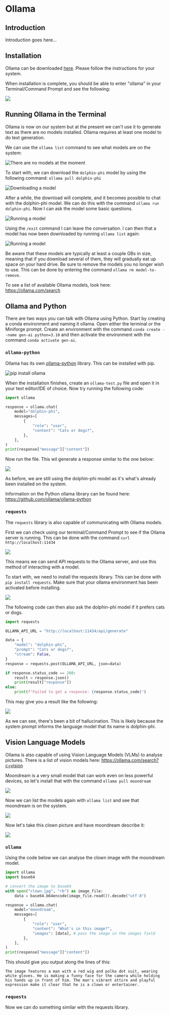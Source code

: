 # Ollama

## Introduction

Introduction goes here...

## Installation

Ollama can be downloaded [here](https://ollama.com/download). Please follow the instructions for your system.

When installation is complete, you should be able to enter "ollama" in your Terminal/Command Prompt and see the following:

![](images/ollama/ollama-terminal.png)

## Running Ollama in the Terminal

Ollama is now on our system but at the present we can't use it to generate text as there are no models installed. Ollama requires at least one model to do text generation.

We can use the `ollama list` command to see what models are on the system:

![There are no models at the moment](images/ollama/ollama-list-nothing.png)

To start with, we can download the `dolphin-phi` model by using the following command: `ollama pull dolphin-phi`

![Downloading a model](images/ollama/ollama-pull-dolphinphi.gif)

After a while, the download will complete, and it becomes possible to chat with the dolphin-phi model. We can do this with the command `ollama run dolphin-phi`. Now I can ask the model some basic questions.

![Running a model](images/ollama/ollama-run-dolphinphi.gif)

Using the `/exit` command I can leave the conversation. I can then that a model has now been downloaded by running `ollama list` again:

![Running a model](images/ollama/ollama-list-installed.png)

Be aware that these models are typically at least a couple GBs in size, meaning that if you download several of them, they will gradually eat up space on your hard drive. Be sure to remove the models you no longer wish to use. This can be done by entering the command `ollama rm model-to-remove`.

To see a list of available Ollama models, look here: https://ollama.com/search

## Ollama and Python

There are two ways you can talk with Ollama using Python. Start by creating a conda environment and naming it ollama. Open either the terminal or the Miniforge prompt. Create an environment with the command `conda create --name gen-ai python=3.10` and then activate the environment with the command `conda activate gen-ai`.

### `ollama-python`

Ollama has its own [ollama-python](https://github.com/ollama/ollama-python) library. This can be installed with pip.

![pip install ollama](images/ollama/pip-install-ollama.gif)

When the installation finishes, create an `ollama-test.py` file and open it in your text editor/IDE of choice. Now try running the following code:

```python
import ollama

response = ollama.chat(
    model="dolphin-phi",
    messages=[
        {
            "role": "user",
            "content": "Cats or dogs?",
        },
    ],
)
print(response["message"]["content"])
```

Now run the file. This wil generate a response similar to the one below:

![](images/ollama/ollama-python-cats-dogs.gif)

As before, we are still using the dolphin-phi model as it's what's already been installed on the system.

Information on the Python ollama library can be found here: https://github.com/ollama/ollama-python

### `requests`

The `requests` library is also capable of communicating with Ollama models. 

First we can check using our terminal/Command Prompt to see if the Ollama server is running. This can be done with the command `curl http://localhost:11434`

![](images/ollama/ollama-server.png)

This means we can send API requests to the Ollama server, and use this method of interacting with a model.

To start with, we need to install the requests library. This can be done with `pip install requests`. Make sure that your ollama environment has been activated before installing.

![](images/ollama/pip-install-requests.gif)

The following code can then also ask the dolphin-phi model if it prefers cats or dogs.

```python
import requests

OLLAMA_API_URL = "http://localhost:11434/api/generate"

data = {
    "model": "dolphin-phi",
    "prompt": "Cats or dogs?",
    "stream": False,
}
response = requests.post(OLLAMA_API_URL, json=data)

if response.status_code == 200:
    result = response.json()
    print(result["response"])
else:
    print(f"Failed to get a response: {response.status_code}")
```

This may give you a result like the following:

![](images/ollama/requests-cats-dogs.gif)

As we can see, there's been a bit of hallucination. This is likely because the system prompt informs the language model that its name is dolphin-phi.

## Vision Language Models

Ollama is also capable of using Vision Language Models (VLMs) to analyse pictures. There is a list of vision models here: https://ollama.com/search?c=vision

Moondream is a very small model that can work even on less powerful devices, so let's install that with the command `ollama pull moondream`

![](images/ollama/ollama-pull-moondream.gif)

Now we can list the models again with `ollama list` and see that moondream is on the system.

![](images/ollama/ollama-list-moondream.png)

Now let's take this clown picture and have moondream describe it:

![](code-examples/ollama/clown.jpg)

### `ollama`

Using the code below we can analyse the clown image with the moondream model.

```python
import ollama
import base64

# convert the image to base64
with open("clown.jpg", "rb") as image_file:
    data = base64.b64encode(image_file.read()).decode("utf-8")

response = ollama.chat(
    model="moondream",
    messages=[
        {
            "role": "user",
            "content": "What's in this image?",
            "images": [data], # pass the image in the images field
        },
    ],
)
print(response["message"]["content"])
```

This should give you output along the lines of this:

```
The image features a man with a red wig and polka dot suit, wearing white gloves. He is making a funny face for the camera while holding his hands up in front of him. The man's vibrant attire and playful expression make it clear that he is a clown or entertainer.
```

### `requests`

Now we can do something similar with the requests library.